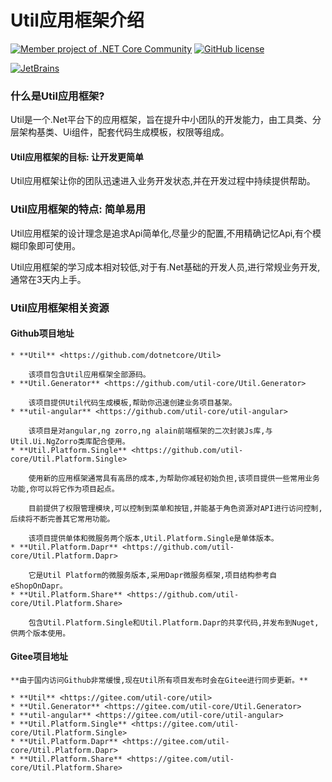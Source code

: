 # Util应用框架介绍

[![Member project of .NET Core Community](https://img.shields.io/badge/member%20project%20of-NCC-9e20c9.svg)](https://github.com/dotnetcore)
[![GitHub license](https://img.shields.io/badge/license-MIT-blue.svg)](https://mit-license.org/)

<a href="https://www.jetbrains.com/?from=Util" target="_blank">
    <img src="https://github.com/dotnetcore/Home/blob/master/img/jetbrains.svg" title="JetBrains" />
</a>


### 什么是Util应用框架? 

Util是一个.Net平台下的应用框架，旨在提升中小团队的开发能力，由工具类、分层架构基类、Ui组件，配套代码生成模板，权限等组成。


#### Util应用框架的目标: **让开发更简单**

Util应用框架让你的团队迅速进入业务开发状态,并在开发过程中持续提供帮助。


### Util应用框架的特点: **简单易用**

Util应用框架的设计理念是追求Api简单化,尽量少的配置,不用精确记忆Api,有个模糊印象即可使用。

Util应用框架的学习成本相对较低,对于有.Net基础的开发人员,进行常规业务开发,通常在3天内上手。

### Util应用框架相关资源

#### Github项目地址

    * **Util** <https://github.com/dotnetcore/Util>

        该项目包含Util应用框架全部源码。
    * **Util.Generator** <https://github.com/util-core/Util.Generator>

        该项目提供Util代码生成模板,帮助你迅速创建业务项目基架。
    * **util-angular** <https://github.com/util-core/util-angular>
    
        该项目是对angular,ng zorro,ng alain前端框架的二次封装Js库,与Util.Ui.NgZorro类库配合使用。
    * **Util.Platform.Single** <https://github.com/util-core/Util.Platform.Single>
    
        使用新的应用框架通常具有高昂的成本,为帮助你减轻初始负担,该项目提供一些常用业务功能,你可以将它作为项目起点。
        
        目前提供了权限管理模块,可以控制到菜单和按钮,并能基于角色资源对API进行访问控制,后续将不断完善其它常用功能。

        该项目提供单体和微服务两个版本,Util.Platform.Single是单体版本。
    * **Util.Platform.Dapr** <https://github.com/util-core/Util.Platform.Dapr>
    
        它是Util Platform的微服务版本,采用Dapr微服务框架,项目结构参考自eShopOnDapr。
    * **Util.Platform.Share** <https://github.com/util-core/Util.Platform.Share>
    
        包含Util.Platform.Single和Util.Platform.Dapr的共享代码,并发布到Nuget,供两个版本使用。

#### Gitee项目地址

    **由于国内访问Github非常缓慢,现在Util所有项目发布时会在Gitee进行同步更新。**

    * **Util** <https://gitee.com/util-core/util>
    * **Util.Generator** <https://gitee.com/util-core/Util.Generator>
    * **util-angular** <https://gitee.com/util-core/util-angular>
    * **Util.Platform.Single** <https://gitee.com/util-core/Util.Platform.Single>
    * **Util.Platform.Dapr** <https://gitee.com/util-core/Util.Platform.Dapr>
    * **Util.Platform.Share** <https://gitee.com/util-core/Util.Platform.Share>